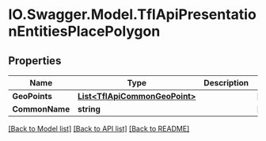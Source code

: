 # IO.Swagger.Model.TflApiPresentationEntitiesPlacePolygon
## Properties

Name | Type | Description | Notes
------------ | ------------- | ------------- | -------------
**GeoPoints** | [**List&lt;TflApiCommonGeoPoint&gt;**](TflApiCommonGeoPoint.md) |  | [optional] 
**CommonName** | **string** |  | [optional] 

[[Back to Model list]](../README.md#documentation-for-models) [[Back to API list]](../README.md#documentation-for-api-endpoints) [[Back to README]](../README.md)

